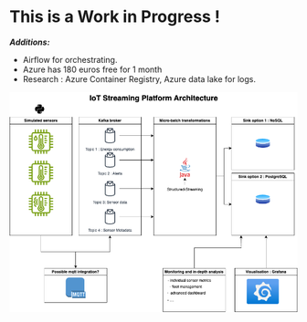 # This is a Work in Progress !

***Additions:***  

  -  Airflow for orchestrating.
  -  Azure has 180 euros free for 1 month
  -  Research : Azure Container Registry, Azure data lake for logs.
    

![Platform Architecture](images/Diagram.png)
